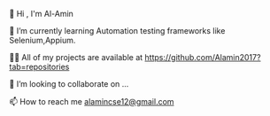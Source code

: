 👋 Hi , I'm Al-Amin

🌱 I’m currently learning Automation testing frameworks like Selenium,Appium.

👨‍💻 All of my projects are available at https://github.com/Alamin2017?tab=repositories

💞️ I’m looking to collaborate on ...

📫 How to reach me alamincse12@gmail.com
